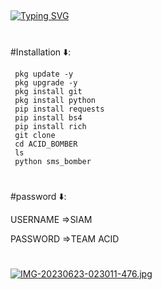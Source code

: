 ##
[![Typing SVG](https://readme-typing-svg.demolab.com?font=Fira+Code&size=35&pause=1000&color=F70000&width=435&lines=TEAM_ACID_BOMBER)](https://git.io/typing-svg)
#

#Installation ⬇️:

     pkg update -y
     pkg upgrade -y
     pkg install git
     pkg install python
     pip install requests
     pip install bs4
     pip install rich
     git clone 
     cd ACID_BOMBER
     ls
     python sms_bomber

#
#password ⬇️:

USERNAME =>SIAM

PASSWORD =>TEAM ACID

#

[![IMG-20230623-023011-476.jpg](https://i.postimg.cc/0jKwsK6N/IMG-20230623-023011-476.jpg)](https://postimg.cc/JHmn3n5w)
